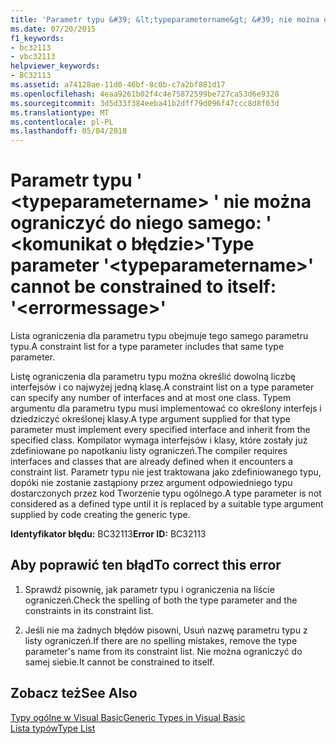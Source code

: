 ```yaml
---
title: 'Parametr typu &#39; &lt;typeparametername&gt; &#39; nie można ograniczyć do niego samego: &#39; &lt;komunikat o błędzie&gt;&#39;'
ms.date: 07/20/2015
f1_keywords:
- bc32113
- vbc32113
helpviewer_keywords:
- BC32113
ms.assetid: a74128ae-11d0-46bf-8c0b-c7a2bf881d17
ms.openlocfilehash: 4eaa9261b02f4c4e75872599be727ca53d6e9328
ms.sourcegitcommit: 3d5d33f384eeba41b2dff79d096f47ccc8d8f03d
ms.translationtype: MT
ms.contentlocale: pl-PL
ms.lasthandoff: 05/04/2018
---
```

# <a name="type-parameter-39lttypeparameternamegt39-cannot-be-constrained-to-itself-39lterrormessagegt39"></a><span data-ttu-id="bfad9-102">Parametr typu &#39; &lt;typeparametername&gt; &#39; nie można ograniczyć do niego samego: &#39; &lt;komunikat o błędzie&gt;&#39;</span><span class="sxs-lookup"><span data-stu-id="bfad9-102">Type parameter &#39;&lt;typeparametername&gt;&#39; cannot be constrained to itself: &#39;&lt;errormessage&gt;&#39;</span></span>
<span data-ttu-id="bfad9-103">Lista ograniczenia dla parametru typu obejmuje tego samego parametru typu.</span><span class="sxs-lookup"><span data-stu-id="bfad9-103">A constraint list for a type parameter includes that same type parameter.</span></span>  
  
 <span data-ttu-id="bfad9-104">Listę ograniczenia dla parametru typu można określić dowolną liczbę interfejsów i co najwyżej jedną klasę.</span><span class="sxs-lookup"><span data-stu-id="bfad9-104">A constraint list on a type parameter can specify any number of interfaces and at most one class.</span></span> <span data-ttu-id="bfad9-105">Typem argumentu dla parametru typu musi implementować co określony interfejs i dziedziczyć określonej klasy.</span><span class="sxs-lookup"><span data-stu-id="bfad9-105">A type argument supplied for that type parameter must implement every specified interface and inherit from the specified class.</span></span> <span data-ttu-id="bfad9-106">Kompilator wymaga interfejsów i klasy, które zostały już zdefiniowane po napotkaniu listy ograniczeń.</span><span class="sxs-lookup"><span data-stu-id="bfad9-106">The compiler requires interfaces and classes that are already defined when it encounters a constraint list.</span></span> <span data-ttu-id="bfad9-107">Parametr typu nie jest traktowana jako zdefiniowanego typu, dopóki nie zostanie zastąpiony przez argument odpowiedniego typu dostarczonych przez kod Tworzenie typu ogólnego.</span><span class="sxs-lookup"><span data-stu-id="bfad9-107">A type parameter is not considered as a defined type until it is replaced by a suitable type argument supplied by code creating the generic type.</span></span>  
  
 <span data-ttu-id="bfad9-108">**Identyfikator błędu:** BC32113</span><span class="sxs-lookup"><span data-stu-id="bfad9-108">**Error ID:** BC32113</span></span>  
  
## <a name="to-correct-this-error"></a><span data-ttu-id="bfad9-109">Aby poprawić ten błąd</span><span class="sxs-lookup"><span data-stu-id="bfad9-109">To correct this error</span></span>  
  
1.  <span data-ttu-id="bfad9-110">Sprawdź pisownię, jak parametr typu i ograniczenia na liście ograniczeń.</span><span class="sxs-lookup"><span data-stu-id="bfad9-110">Check the spelling of both the type parameter and the constraints in its constraint list.</span></span>  
  
2.  <span data-ttu-id="bfad9-111">Jeśli nie ma żadnych błędów pisowni, Usuń nazwę parametru typu z listy ograniczeń.</span><span class="sxs-lookup"><span data-stu-id="bfad9-111">If there are no spelling mistakes, remove the type parameter's name from its constraint list.</span></span> <span data-ttu-id="bfad9-112">Nie można ograniczyć do samej siebie.</span><span class="sxs-lookup"><span data-stu-id="bfad9-112">It cannot be constrained to itself.</span></span>  
  
## <a name="see-also"></a><span data-ttu-id="bfad9-113">Zobacz też</span><span class="sxs-lookup"><span data-stu-id="bfad9-113">See Also</span></span>  
 [<span data-ttu-id="bfad9-114">Typy ogólne w Visual Basic</span><span class="sxs-lookup"><span data-stu-id="bfad9-114">Generic Types in Visual Basic</span></span>](../../visual-basic/programming-guide/language-features/data-types/generic-types.md)  
 [<span data-ttu-id="bfad9-115">Lista typów</span><span class="sxs-lookup"><span data-stu-id="bfad9-115">Type List</span></span>](../../visual-basic/language-reference/statements/type-list.md)
